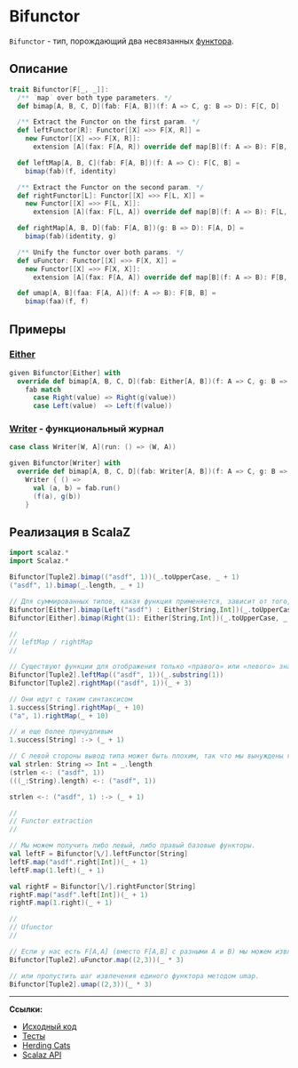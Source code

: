 # Bifunctor

`Bifunctor` - тип, порождающий два несвязанных [функтора](../monad/functor).


## Описание

```scala
trait Bifunctor[F[_, _]]:
  /** `map` over both type parameters. */
  def bimap[A, B, C, D](fab: F[A, B])(f: A => C, g: B => D): F[C, D]

  /** Extract the Functor on the first param. */
  def leftFunctor[R]: Functor[[X] =>> F[X, R]] =
    new Functor[[X] =>> F[X, R]]:
      extension [A](fax: F[A, R]) override def map[B](f: A => B): F[B, R] = leftMap(fax)(f)

  def leftMap[A, B, C](fab: F[A, B])(f: A => C): F[C, B] =
    bimap(fab)(f, identity)

  /** Extract the Functor on the second param. */
  def rightFunctor[L]: Functor[[X] =>> F[L, X]] =
    new Functor[[X] =>> F[L, X]]:
      extension [A](fax: F[L, A]) override def map[B](f: A => B): F[L, B] = rightMap(fax)(f)

  def rightMap[A, B, D](fab: F[A, B])(g: B => D): F[A, D] =
    bimap(fab)(identity, g)

  /** Unify the functor over both params. */
  def uFunctor: Functor[[X] =>> F[X, X]] =
    new Functor[[X] =>> F[X, X]]:
      extension [A](fax: F[A, A]) override def map[B](f: A => B): F[B, B] = umap(fax)(f)

  def umap[A, B](faa: F[A, A])(f: A => B): F[B, B] =
    bimap(faa)(f, f)
```

## Примеры

### [Either](https://scalabook.gitflic.space/docs/fp/handling-errors)

```scala
given Bifunctor[Either] with
  override def bimap[A, B, C, D](fab: Either[A, B])(f: A => C, g: B => D): Either[C, D] =
    fab match
      case Right(value) => Right(g(value))
      case Left(value)  => Left(f(value))
```

### [Writer](https://scalabook.gitflic.space/docs/fp/writer) - функциональный журнал

```scala
case class Writer[W, A](run: () => (W, A))

given Bifunctor[Writer] with
  override def bimap[A, B, C, D](fab: Writer[A, B])(f: A => C, g: B => D): Writer[C, D] =
    Writer { () =>
      val (a, b) = fab.run()
      (f(a), g(b))
    }
```


## Реализация в ScalaZ

```scala
import scalaz.*
import Scalaz.*

Bifunctor[Tuple2].bimap(("asdf", 1))(_.toUpperCase, _ + 1)                               // ("ASDF",2)
("asdf", 1).bimap(_.length, _ + 1)                                                       // (4,2)

// Для суммированных типов, какая функция применяется, зависит от того, какое значение присутствует:
Bifunctor[Either].bimap(Left("asdf") : Either[String,Int])(_.toUpperCase, _ + 1)         // Left("ASDF")
Bifunctor[Either].bimap(Right(1): Either[String,Int])(_.toUpperCase, _ + 1)              // Right(2)

//
// leftMap / rightMap
//

// Существуют функции для отображения только «правого» или «левого» значения:
Bifunctor[Tuple2].leftMap(("asdf", 1))(_.substring(1))                                   // ("sdf" -> 1)
Bifunctor[Tuple2].rightMap(("asdf", 1))(_ + 3)                                           // ("asdf" -> 4)

// Они идут с таким синтаксисом
1.success[String].rightMap(_ + 10)                                                       // Success(11)
("a", 1).rightMap(_ + 10)                                                                // ("a" -> 11)

// и еще более причудливым
1.success[String] :-> (_ + 1)                                                            // Success(2)

// С левой стороны вывод типа может быть плохим, так что мы вынуждены явно указывать типы в функции, которую мы оставилиMap.
val strlen: String => Int = _.length
(strlen <-: ("asdf", 1))                                                                 // (4 -> 1)
(((_:String).length) <-: ("asdf", 1))                                                    // (4 -> 1)

strlen <-: ("asdf", 1) :-> (_ + 1)                                                       // (4 -> 2)

//
// Functor extraction
//

// Мы можем получить либо левый, либо правый базовые функторы.
val leftF = Bifunctor[\/].leftFunctor[String]
leftF.map("asdf".right[Int])(_ + 1)                                                      // "asdf".right[Int]
leftF.map(1.left)(_ + 1)                                                                 // 2.left[String]

val rightF = Bifunctor[\/].rightFunctor[String]
rightF.map("asdf".left[Int])(_ + 1)                                                      // "asdf".left[Int]
rightF.map(1.right)(_ + 1)                                                               // 2.right[String]

//
// Ufunctor
//

// Если у нас есть F[A,A] (вместо F[A,B] с разными A и B) мы можем извлечь "унифицированный функтор", который является функтором,
Bifunctor[Tuple2].uFunctor.map((2,3))(_ * 3)                                             // (6 -> 9)

// или пропустить шаг извлечения единого функтора методом umap.
Bifunctor[Tuple2].umap((2,3))(_ * 3)                                                     // (6 -> 9)
```


---

**Ссылки:**

- [Исходный код](https://gitflic.ru/project/artemkorsakov/scalabook/blob?file=examples%2Fsrc%2Fmain%2Fscala%2Ftypeclass%2Fbifunctor%2FBifunctor.scala&plain=1)
- [Тесты](https://gitflic.ru/project/artemkorsakov/scalabook/blob?file=examples%2Fsrc%2Ftest%2Fscala%2Ftypeclass%2Fbifunctor%2FBifunctorSuite.scala&plain=1)
- [Herding Cats](http://eed3si9n.com/herding-cats/datatype-generic-programming.html)
- [Scalaz API](https://javadoc.io/doc/org.scalaz/scalaz-core_3/7.3.6/scalaz/Bifunctor.html)
